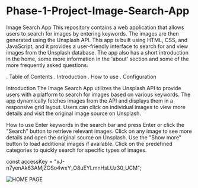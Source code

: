 # Phase-1-Project-Image-Search-App
Image Search App
This repository contains a web application that allows users to search for images by entering keywords. The images are then generated using the Unsplash API. 
This app is built using HTML, CSS, and JavaScript, and it provides a user-friendly interface to search for and view images from the Unsplash database. The app also has a short introduction in the home, some more information in the 'about' section and some of the more frequently asked questions.

. Table of Contents
. Introduction
. How to use
. Configuration

Introduction
The Image Search App utilizes the Unsplash API to provide users with a platform to search for images based on various keywords. The app dynamically fetches images from the API and displays them in a responsive grid layout. Users can click on individual images to view more details and visit the original image source on Unsplash.

How to use
Enter keywords in the search bar and press Enter or click the "Search" button to retrieve relevant images.
Click on any image to see more details and open the original source on Unsplash.
Use the "Show more" button to load additional images if available.
Click on the predefined categories to quickly search for specific types of images.

const accessKey = "xJ-n7yenAk63AMjZOSo4wxY_O8uEYLmnHsLUz30_UCM";

![HOME PAGE](https://github.com/BarryBaros/Phase-1-Project-Image-Search-App/assets/122816138/ed05e997-6838-47eb-abb0-0600e98932b6)
